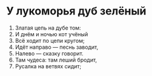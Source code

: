 # У лукоморья дуб зелёный
1) Златая цепь на дубе том:
2) И днём и ночью кот учёный
3) Всё ходит по цепи кругом;
4) Идёт направо — песнь заводит,
5) Налево — сказку говорит.
6) Там чудеса: там леший бродит,
7) Русалка на ветвях сидит;
